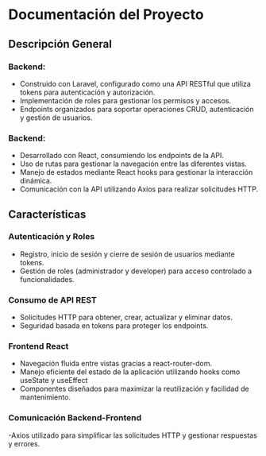 # Documentación del Proyecto

## Descripción General

### Backend:

- Construido con Laravel, configurado como una API RESTful que utiliza tokens para autenticación y autorización.
- Implementación de roles para gestionar los permisos y accesos.
- Endpoints organizados para soportar operaciones CRUD, autenticación y gestión de usuarios.

### Backend:

- Desarrollado con React, consumiendo los endpoints de la API.
- Uso de rutas para gestionar la navegación entre las diferentes vistas.
- Manejo de estados mediante React hooks para gestionar la interacción dinámica.
- Comunicación con la API utilizando Axios para realizar solicitudes HTTP.

## Características

### Autenticación y Roles

- Registro, inicio de sesión y cierre de sesión de usuarios mediante tokens.
- Gestión de roles (administrador y developer) para acceso controlado a funcionalidades.

### Consumo de API REST

- Solicitudes HTTP para obtener, crear, actualizar y eliminar datos.
- Seguridad basada en tokens para proteger los endpoints.

### Frontend React

- Navegación fluida entre vistas gracias a react-router-dom.
- Manejo eficiente del estado de la aplicación utilizando hooks como useState y useEffect
- Componentes diseñados para maximizar la reutilización y facilidad de mantenimiento.

### Comunicación Backend-Frontend

-Axios utilizado para simplificar las solicitudes HTTP y gestionar respuestas y errores.

